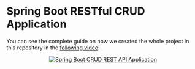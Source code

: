 # Spring Boot RESTful CRUD Application

You can see the complete guide on how we created the whole project in this repository in the [following video](https://youtu.be/DC6FrC4olhE):

<div align="center">
  <a href="https://youtu.be/DC6FrC4olhE"><img src="https://img.youtube.com/vi/DC6FrC4olhE/0.jpg" alt="Spring Boot CRUD REST API Application"></a>
</div>